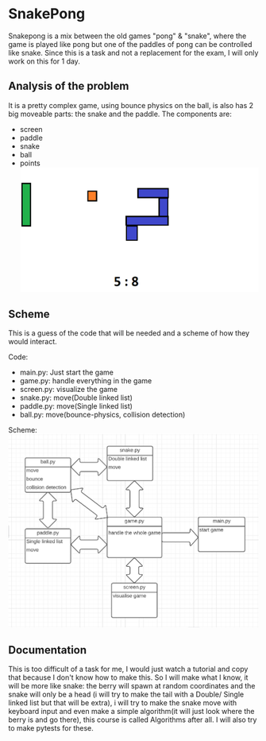 # SnakePong
Snakepong is a mix between the old games "pong" & "snake", where the game is played like pong but one of the paddles of pong can be controlled like snake. 
Since this is a task and not a replacement for the exam, I will only work on this for 1 day.

## Analysis of the problem
It is a pretty complex game, using bounce physics on the ball, is also has 2 big moveable parts: the snake and the paddle. 
The components are:
- screen
- paddle
- snake
- ball
- points
![snakepong](./img/snakepong.png)

## Scheme
This is a guess of the code that will be needed and a scheme of how they would interact.

Code:
- main.py: Just start the game
- game.py: handle everything in the game
- screen.py: visualize the game
- snake.py: move(Double linked list)
- paddle.py: move(Single linked list)
- ball.py: move(bounce-physics, collision detection)

Scheme:
![scheme](./img/scheme.png)

## Documentation

This is too difficult of a task for me, I would just watch a tutorial and copy that because I don't know how to make this. So I will make what I know, it will be more like snake: the berry will spawn at random coordinates and the snake will only be a head (i will try to make the tail with a Double/ Single linked list but that will be extra), i will try to make the snake move with keyboard input and even make a simple algorithm(it will just look where the berry is and go there), this course is called Algorithms after all. I will also try to make pytests for these.